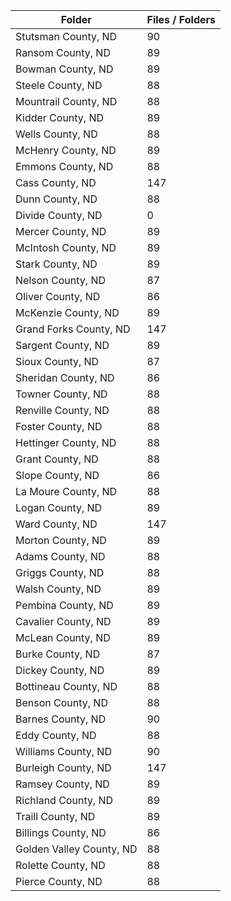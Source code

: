 | Folder                   |   Files / Folders |
|--------------------------|-------------------|
| Stutsman County, ND      |                90 |
| Ransom County, ND        |                89 |
| Bowman County, ND        |                89 |
| Steele County, ND        |                88 |
| Mountrail County, ND     |                88 |
| Kidder County, ND        |                89 |
| Wells County, ND         |                88 |
| McHenry County, ND       |                89 |
| Emmons County, ND        |                88 |
| Cass County, ND          |               147 |
| Dunn County, ND          |                88 |
| Divide County, ND        |                 0 |
| Mercer County, ND        |                89 |
| McIntosh County, ND      |                89 |
| Stark County, ND         |                89 |
| Nelson County, ND        |                87 |
| Oliver County, ND        |                86 |
| McKenzie County, ND      |                89 |
| Grand Forks County, ND   |               147 |
| Sargent County, ND       |                89 |
| Sioux County, ND         |                87 |
| Sheridan County, ND      |                86 |
| Towner County, ND        |                88 |
| Renville County, ND      |                88 |
| Foster County, ND        |                88 |
| Hettinger County, ND     |                88 |
| Grant County, ND         |                88 |
| Slope County, ND         |                86 |
| La Moure County, ND      |                88 |
| Logan County, ND         |                89 |
| Ward County, ND          |               147 |
| Morton County, ND        |                89 |
| Adams County, ND         |                88 |
| Griggs County, ND        |                88 |
| Walsh County, ND         |                89 |
| Pembina County, ND       |                89 |
| Cavalier County, ND      |                89 |
| McLean County, ND        |                89 |
| Burke County, ND         |                87 |
| Dickey County, ND        |                89 |
| Bottineau County, ND     |                88 |
| Benson County, ND        |                88 |
| Barnes County, ND        |                90 |
| Eddy County, ND          |                88 |
| Williams County, ND      |                90 |
| Burleigh County, ND      |               147 |
| Ramsey County, ND        |                89 |
| Richland County, ND      |                89 |
| Traill County, ND        |                89 |
| Billings County, ND      |                86 |
| Golden Valley County, ND |                88 |
| Rolette County, ND       |                88 |
| Pierce County, ND        |                88 |